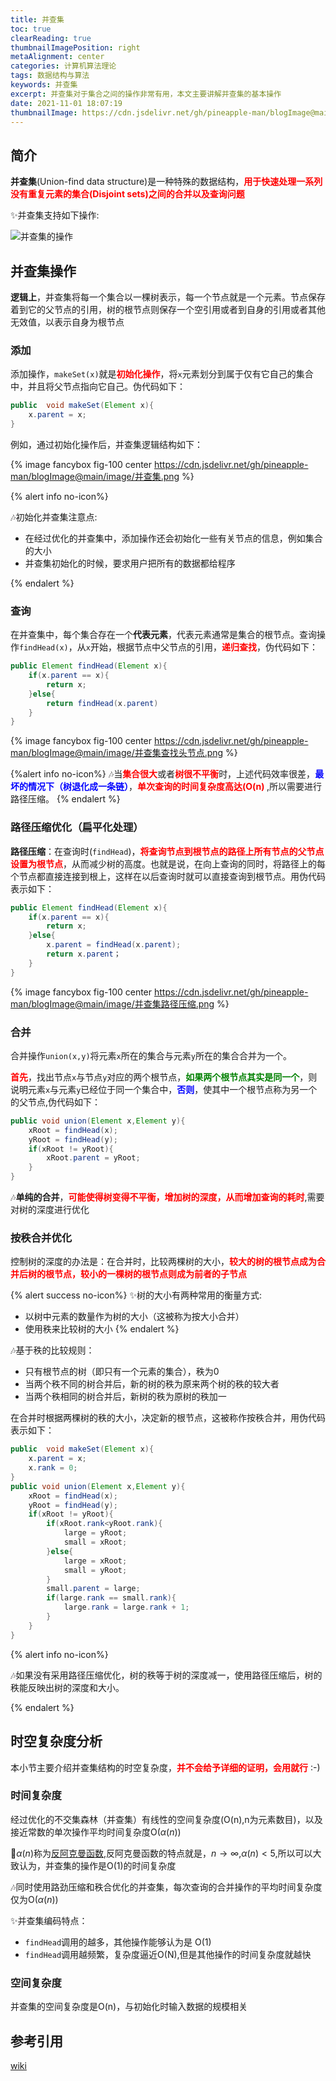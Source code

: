 ```yaml
---
title: 并查集
toc: true
clearReading: true
thumbnailImagePosition: right
metaAlignment: center
categories: 计算机算法理论
tags: 数据结构与算法
keywords: 并查集
excerpt: 并查集对于集合之间的操作非常有用，本文主要讲解并查集的基本操作
date: 2021-11-01 18:07:19
thumbnailImage: https://cdn.jsdelivr.net/gh/pineapple-man/blogImage@main/image/unionset.jpg
---
```

<!-- toc -->

##  简介

**并查集**(Union-find data structure)是一种特殊的数据结构，<font style="color:red;font-weight:bold">用于快速处理一系列没有重复元素的集合(Disjoint sets)之间的合并以及查询问题</font>

:sparkles:并查集支持如下操作:

![并查集的操作](https://cdn.jsdelivr.net/gh/pineapple-man/blogImage@main/image/并查集的操作.png)

##  并查集操作

**逻辑上**，并查集将每一个集合以一棵树表示，每一个节点就是一个元素。节点保存着到它的父节点的引用，树的根节点则保存一个空引用或者到自身的引用或者其他无效值，以表示自身为根节点

###  添加

添加操作，`makeSet(x)`就是<font style="color:red;font-weight:bold">初始化操作</font>，将`x`元素划分到属于仅有它自己的集合中，并且将父节点指向它自己。伪代码如下：

```java
public  void makeSet(Element x){
    x.parent = x;
}
```

例如，通过初始化操作后，并查集逻辑结构如下：

{% image fancybox fig-100  center https://cdn.jsdelivr.net/gh/pineapple-man/blogImage@main/image/并查集.png %}

{% alert info no-icon%}

:notes:初始化并查集注意点:
- 在经过优化的并查集中，添加操作还会初始化一些有关节点的信息，例如集合的大小
- 并查集初始化的时候，要求用户把所有的数据都给程序

{% endalert %}
###  查询

在并查集中，每个集合存在一个**代表元素**，代表元素通常是集合的根节点。查询操作`findHead(x)`，从`x`开始，根据节点中父节点的引用，<font style="color:red;font-weight:bold">递归查找</font>，伪代码如下：

```java
public Element findHead(Element x){
    if(x.parent == x){
        return x;
    }else{
        return findHead(x.parent)
    }
}
```

{% image fancybox fig-100  center https://cdn.jsdelivr.net/gh/pineapple-man/blogImage@main/image/并查集查找头节点.png %}

{%alert info no-icon%}
:notes:当<font style="color:red;font-weight:bold">集合很大</font>或者<font style="color:red;font-weight:bold">树很不平衡</font>时，上述代码效率很差，<font style="color:blue;font-weight:bold">最坏的情况下（树退化成一条链）</font>，<font style="color:red;font-weight:bold">单次查询的时间复杂度高达(O(n) </font>,所以需要进行路径压缩。
{% endalert %}
###  路径压缩优化（扁平化处理）

**路径压缩**：在查询时(`findHead`)，<font style="color:red;font-weight:bold">将查询节点到根节点的路径上所有节点的父节点设置为根节点</font>，从而减少树的高度。也就是说，在向上查询的同时，将路径上的每个节点都直接连接到根上，这样在以后查询时就可以直接查询到根节点。用伪代码表示如下：

```java
public Element findHead(Element x){
    if(x.parent == x){
        return x;
    }else{
        x.parent = findHead(x.parent);
        return x.parent；
    }
}
```

{% image fancybox fig-100  center https://cdn.jsdelivr.net/gh/pineapple-man/blogImage@main/image/并查集路径压缩.png %}

###  合并

合并操作`union(x,y)`将元素`x`所在的集合与元素`y`所在的集合合并为一个。

<font style="color:red;font-weight:bold">首先</font>，找出节点`x`与节点`y`对应的两个根节点，<font style="color:green;font-weight:bold">如果两个根节点其实是同一个</font>，则说明元素`x`与元素`y`已经位于同一个集合中，<font style="color:blue;font-weight:bold">否则</font>，使其中一个根节点称为另一个的父节点,伪代码如下：

```java
public void union(Element x,Element y){
    xRoot = findHead(x);
    yRoot = findHead(y);
    if(xRoot != yRoot){
        xRoot.parent = yRoot;
    }
}
```

:notes:**单纯的合并**，<font style="color:red;font-weight:bold">可能使得树变得不平衡，增加树的深度，从而增加查询的耗时</font>,需要对树的深度进行优化

###  按秩合并优化

控制树的深度的办法是：在合并时，比较两棵树的大小，<font style="color:red;font-weight:bold">较大的树的根节点成为合并后树的根节点，较小的一棵树的根节点则成为前者的子节点</font>

{% alert success no-icon%}
:sparkles:树的大小有两种常用的衡量方式:

- 以树中元素的数量作为树的大小（这被称为按大小合并）
- 使用秩来比较树的大小
{% endalert %}

:notes:基于秩的比较规则：

- 只有根节点的树（即只有一个元素的集合），秩为0
- 当两个秩不同的树合并后，新的树的秩为原来两个树的秩的较大者
- 当两个秩相同的树合并后，新树的秩为原树的秩加一

在合并时根据两棵树的秩的大小，决定新的根节点，这被称作按秩合并，用伪代码表示如下：

```java
public  void makeSet(Element x){
    x.parent = x;
    x.rank = 0;
}
public void union(Element x,Element y){
	xRoot = findHead(x);
    yRoot = findHead(y);
    if(xRoot != yRoot){
        if(xRoot.rank<yRoot.rank){
            large = yRoot;
            small = xRoot;
        }else{
			large = xRoot;
            small = yRoot;            
        }
        small.parent = large;
        if(large.rank == small.rank){
            large.rank = large.rank + 1;
        }
    }
}
```
{% alert info no-icon%}

:notes:如果没有采用路径压缩优化，树的秩等于树的深度减一，使用路径压缩后，树的秩能反映出树的深度和大小。

{% endalert %}

##  时空复杂度分析

本小节主要介绍并查集结构的时空复杂度，<font style="color:red;font-weight:bold">并不会给予详细的证明，会用就行</font> :-)

###  时间复杂度

经过优化的不交集森林（并查集）有线性的空间复杂度(O(n),n为元素数目)，以及接近常数的单次操作平均时间复杂度O($\alpha({n})$)

:older_man:$\alpha({n})$称为[反阿克曼函数](https://zh.wikipedia.org/wiki/反阿克曼函数),反阿克曼函数的特点就是，$n\to\infty$,$\alpha(n)<5$,所以可以大致认为，并查集的操作是O(1)的时间复杂度

:notes:同时使用路劲压缩和秩合优化的并查集，每次查询的合并操作的平均时间复杂度仅为O($\alpha({n})$)

:sparkles:并查集编码特点：

- `findHead`调用的越多，其他操作能够认为是 O(1)
- `findHead`调用越频繁，复杂度逼近O(N),但是其他操作的时间复杂度就越快

###  空间复杂度

并查集的空间复杂度是O(n)，与初始化时输入数据的规模相关

##  参考引用

[wiki](https://zh.wikipedia.org/wiki/%E5%B9%B6%E6%9F%A5%E9%9B%86)
